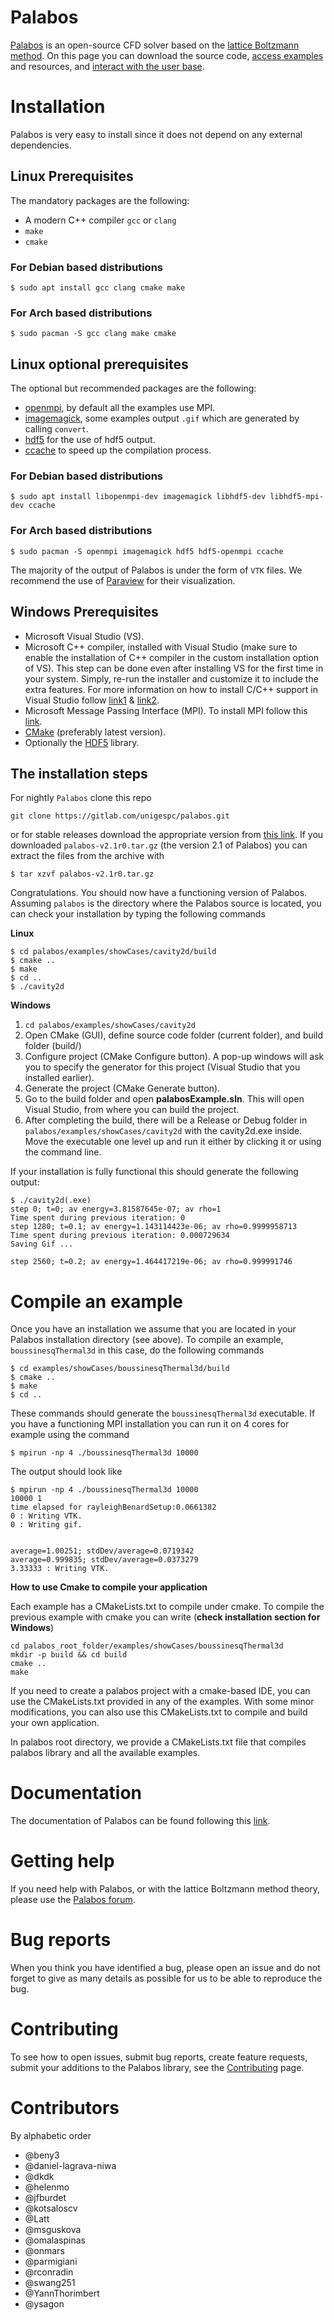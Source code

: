 # Palabos

[Palabos](https://palabos.unige.ch/) is an open-source CFD solver based on the [lattice Boltzmann method](https://palabos.unige.ch/lattice-boltzmann/what-lattice-boltzmann/). 
On this page you can download the source code, [access examples](https://gitlab.com/unigespc/palabos/tree/master/examples) and resources, 
and [interact with the user base](http://palabos-forum.unige.ch/).

# Installation

Palabos is very easy to install since it does not depend on any external dependencies.

## Linux Prerequisites

The mandatory packages are the following:

- A modern C++ compiler `gcc` or `clang`
- `make`
- `cmake`

### For Debian based distributions

```
$ sudo apt install gcc clang cmake make
```

### For Arch based distributions

```
$ sudo pacman -S gcc clang make cmake
```

## Linux optional prerequisites

The optional but recommended packages are the following:

- [openmpi](https://www.open-mpi.org/), by default all the examples use MPI.
- [imagemagick](https://imagemagick.org/index.php), some examples output `.gif` which are generated by calling `convert`.
- [hdf5](https://www.hdfgroup.org) for the use of hdf5 output.
- [ccache](https://ccache.dev/) to speed up the compilation process.

### For Debian based distributions

```
$ sudo apt install libopenmpi-dev imagemagick libhdf5-dev libhdf5-mpi-dev ccache
```

### For Arch based distributions

```
$ sudo pacman -S openmpi imagemagick hdf5 hdf5-openmpi ccache
```
  
The majority of the output of Palabos is under the form of `VTK` files. We recommend the use
of [Paraview](https://www.paraview.org/) for their visualization.

## Windows Prerequisites

- Microsoft Visual Studio (VS).
- Microsoft C++ compiler, installed with Visual Studio (make sure to enable the installation of C++ compiler in the custom installation option of VS). This step can be done even after installing VS for the first time in your system. Simply, re-run the installer and customize it to include the extra features. For more information on how to install C/C++ support in Visual Studio follow [link1](https://docs.microsoft.com/en-us/cpp/build/vscpp-step-0-installation?view=vs-2019) & [link2](https://visualstudio.microsoft.com/vs/features/cplusplus/).
- Microsoft Message Passing Interface (MPI). To install MPI follow this [link](https://docs.microsoft.com/en-us/message-passing-interface/microsoft-mpi).
- [CMake](https://cmake.org/download/) (preferably latest version).
- Optionally the [HDF5](https://www.hdfgroup.org/downloads/hdf5/) library.

## The installation steps

For nightly `Palabos` clone this repo

```
git clone https://gitlab.com/unigespc/palabos.git
```

or for stable releases download the appropriate version
from [this link](https://gitlab.com/unigespc/palabos/-/tags).
If you downloaded `palabos-v2.1r0.tar.gz` (the version 2.1 of Palabos) you
can extract the files from the archive with

```
$ tar xzvf palabos-v2.1r0.tar.gz
```

Congratulations. You should now have a functioning version of Palabos.
Assuming `palabos` is the directory where the Palabos source is located,
you can check your installation by typing the following commands

**Linux**

```
$ cd palabos/examples/showCases/cavity2d/build
$ cmake ..
$ make
$ cd ..
$ ./cavity2d
```

**Windows**

1. ```cd palabos/examples/showCases/cavity2d```
2. Open CMake (GUI), define source code folder (current folder), and build folder (build/)
3. Configure project (CMake Configure button). A pop-up windows will ask you to specify the generator for this project (Visual Studio that you installed earlier).
4. Generate the project (CMake Generate button).
5. Go to the build folder and open **palabosExample.sln**. This will open Visual Studio, from where you can build the project.
6. After completing the build, there will be a Release or Debug folder in ```palabos/examples/showCases/cavity2d``` with the cavity2d.exe inside. Move the executable one level up and run it either by clicking it or using the command line.

If your installation is fully functional this should generate the following output:

```
$ ./cavity2d(.exe)
step 0; t=0; av energy=3.81587645e-07; av rho=1
Time spent during previous iteration: 0
step 1280; t=0.1; av energy=1.143114423e-06; av rho=0.9999958713
Time spent during previous iteration: 0.000729634
Saving Gif ...

step 2560; t=0.2; av energy=1.464417219e-06; av rho=0.999991746
```

# Compile an example


Once you have an installation we assume that you are located in your Palabos
installation directory (see above).
To compile an example, `boussinesqThermal3d` in this case, do the following commands

```
$ cd examples/showCases/boussinesqThermal3d/build
$ cmake ..
$ make
$ cd ..
```

These commands should generate the `boussinesqThermal3d` executable.
If you have a functioning MPI installation you can run it on 4 cores for example
using the command

```
$ mpirun -np 4 ./boussinesqThermal3d 10000
```

The output should look like

```
$ mpirun -np 4 ./boussinesqThermal3d 10000
10000 1
time elapsed for rayleighBenardSetup:0.0661382
0 : Writing VTK.
0 : Writing gif.


average=1.00251; stdDev/average=0.0719342
average=0.999835; stdDev/average=0.0373279
3.33333 : Writing VTK.
```

**How to use Cmake to compile your application**

Each example has a CMakeLists.txt to compile under cmake. To compile the previous example with cmake
you can write (**check installation section for Windows**)

```
cd palabos_root_folder/examples/showCases/boussinesqThermal3d
mkdir -p build && cd build
cmake ..
make
```

If you need to create a palabos project with a cmake-based IDE,
you can use the CMakeLists.txt provided in any of the examples. With some minor modifications, you can also use this CMakeLists.txt to compile and build your own application.

In palabos root directory, we provide a CMakeLists.txt file that compiles palabos library and all the available examples.

# Documentation

The documentation of Palabos can be found following this [link](http://www.palabos.org/documentation/userguide/).

# Getting help

If you need help with Palabos, or with the lattice Boltzmann method theory, please use the [Palabos forum](http://palabos-forum.unige.ch/).
<!-- There is also a [matrix room](https://matrix.to/#/!MCMTEdGiUEycWSngZU:matrix.org?via=matrix.org)
where you can discuss things. -->

# Bug reports

When you think you have identified a bug, please open an issue and do not forget to give as many details as possible for us to be able to
reproduce the bug.

# Contributing

To see how to open issues, submit bug reports, create feature requests, submit your additions to the Palabos library, see the [Contributing](https://gitlab.com/unigespc/palabos/blob/master/CONTRIBUTING.md) page.

# Contributors

By alphabetic order

* @beny3
* @daniel-lagrava-niwa
* @dkdk
* @helenmo
* @jfburdet
* @kotsaloscv
* @Latt
* @msguskova
* @omalaspinas
* @onmars
* @parmigiani
* @rconradin
* @swang251 
* @YannThorimbert
* @ysagon


